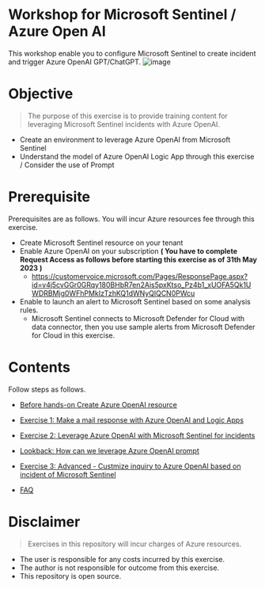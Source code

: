 # Workshop for  Microsoft Sentinel / Azure Open AI
This workshop enable you to configure Microsoft Sentinel to create incident and trigger Azure OpenAI GPT/ChatGPT.
![image](https://github.com/hisashin0728/SentinelAzureOpenAI/assets/55295601/96135a01-3aff-471a-8a37-0c373fd50db4)

# Objective 

> The purpose of this exercise is to provide training content for leveraging Microsoft Sentinel incidents with Azure OpenAI.

- Create an environment to leverage Azure OpenAI from Microsoft Sentinel
- Understand the model of Azure OpenAI Logic App through this exercise / Consider the use of Prompt

# Prerequisite
Prerequisites are as follows. You will incur Azure resources fee through this exercise.

- Create Microsoft Sentinel resource on your tenant
- Enable Azure OpenAI on your subscription **( You have to complete Request Access as follows before starting this exercise as of 31th May 2023 )**
  -   https://customervoice.microsoft.com/Pages/ResponsePage.aspx?id=v4j5cvGGr0GRqy180BHbR7en2Ais5pxKtso_Pz4b1_xUOFA5Qk1UWDRBMjg0WFhPMkIzTzhKQ1dWNyQlQCN0PWcu
- Enable to launch an alert to Microsoft Sentinel based on some analysis rules.
  - Microsoft Sentinel connects to Microsoft Defender for Cloud with data connector, then you use sample alerts from Microsoft Defender for Cloud in this exercise.

# Contents
Follow steps as follows.
- [Before hands-on Create Azure OpenAI resource](https://github.com/normalian/SentinelAzureOpenAI/blob/main/preconfiguration.md)
- [Exercise 1: Make a mail response with Azure OpenAI and Logic Apps](https://github.com/normalian/SentinelAzureOpenAI/blob/main/Work1.md)
- [Exercise 2: Leverage Azure OpenAI with Microsoft Sentinel for incidents](https://github.com/normalian/SentinelAzureOpenAI/blob/main/Work2.md)
- [Lookback: How can we leverage Azure OpenAI prompt](https://github.com/normalian/SentinelAzureOpenAI/blob/main/Work3.md)
- [Exercise 3: Advanced - Custmize inquiry to Azure OpenAI based on incident of Microsoft Sentinel](https://github.com/normalian/SentinelAzureOpenAI/blob/main/Work4.md)

- [FAQ](https://github.com/normalian/SentinelAzureOpenAI/blob/main/FAQ.md)

# Disclaimer
> Exercises in this repository will incur charges of Azure resources.
- The user is responsible for any costs incurred by this exercise.
- The author is not responsible for outcome from this exercise.
- This repository is open source.
